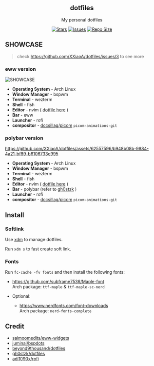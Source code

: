 <p align="center">
  <h2 align="center">dotfiles</h2>
</p>

<p align="center">
	My personal dotfiles
</p>

<p align="center">
	<a href="https://github.com/XXiaoA/dotfiles/stargazers">
		<img alt="Stars" src="https://img.shields.io/github/stars/XXiaoA/dotfiles?style=for-the-badge&logo=starship&color=C9CBFF&logoColor=D9E0EE&labelColor=302D41"></a>
	<a href="https://github.com/XXiaoA/dotfiles/issues">
		<img alt="Issues" src="https://img.shields.io/github/issues/XXiaoA/dotfiles?style=for-the-badge&logo=bilibili&color=F5E0DC&logoColor=D9E0EE&labelColor=302D41"></a>
	<a href="https://github.com/XXiaoA/dotfiles">
		<img alt="Repo Size" src="https://img.shields.io/github/repo-size/XXiaoA/dotfiles?color=%23DDB6F2&label=SIZE&logo=codesandbox&style=for-the-badge&logoColor=D9E0EE&labelColor=302D41"/></a>
</p>

## SHOWCASE
> check https://github.com/XXiaoA/dotfiles/issues/3 to see more

### eww version

![SHOWCASE](https://github.com/XXiaoA/dotfiles/assets/62557596/70322183-33d3-4bd8-9d6a-c32a5bcd3d41)
* **Operating System** \- Arch Linux
* **Window Manager** \- bspwm
* **Terminal** \- wezterm
* **Shell** \- fish
* **Editor** \- nvim ( [dotfile here](https://github.com/XXiaoA/nvimrc) )
* **Bar** \- eww
* **Launcher** \- rofi
* **compositor** \- [dccsillag/picom](https://github.com/dccsillag/picom) `picom-animations-git`


### polybar version

https://github.com/XXiaoA/dotfiles/assets/62557596/b948b08b-9884-4a21-bf89-b6106733e995

* **Operating System** \- Arch Linux
* **Window Manager** \- bspwm
* **Terminal** \- wezterm
* **Shell** \- fish
* **Editor** \- nvim ( [dotfile here](https://github.com/XXiaoA/nvimrc) )
* **Bar** \- polybar (refer to [gh0stzk](https://github.com/gh0stzk/dotfiles) )
* **Launcher** \- rofi
* **compositor** \- [dccsillag/picom](https://github.com/dccsillag/picom) `picom-animations-git`


## Install
### Softlink
Use [xdm](https://github.com/XXiaoA/xdm) to manage dotfiles.

Run `xdm s` to fast create soft link.

### Fonts
Run `fc-cache -fv fonts` and then install the following fonts:

- https://github.com/subframe7536/Maple-font <br>
Arch package: `ttf-maple` & `ttf-maple-sc-nerd`

- Optional:
    - https://www.nerdfonts.com/font-downloads <br>
      Arch package: `nerd-fonts-complete`


## Credit
- [saimoomedits/eww-widgets](https://github.com/saimoomedits/eww-widgets)
- [juminai/bspdots](https://github.com/juminai/bspdots)
- [beyond9thousand/dotfiles](https://github.com/beyond9thousand/dotfiles)
- [gh0stzk/dotfiles](https://github.com/gh0stzk/dotfiles)
- [adi1090x/rofi](https://github.com/adi1090x/rofi)
